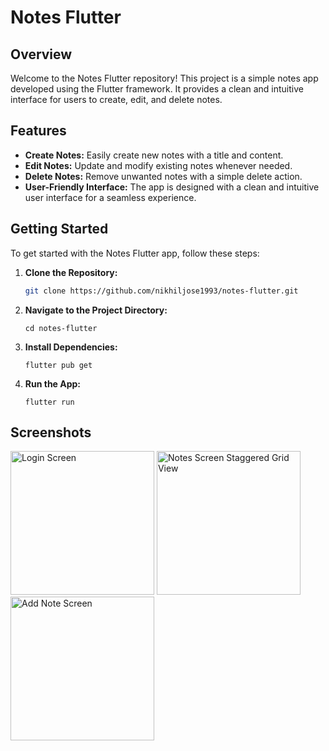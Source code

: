 # Notes Flutter

## Overview

Welcome to the Notes Flutter repository! This project is a simple notes app developed using the Flutter framework. It provides a clean and intuitive interface for users to create, edit, and delete notes.

## Features

- **Create Notes:** Easily create new notes with a title and content.
- **Edit Notes:** Update and modify existing notes whenever needed.
- **Delete Notes:** Remove unwanted notes with a simple delete action.
- **User-Friendly Interface:** The app is designed with a clean and intuitive user interface for a seamless experience.

## Getting Started

To get started with the Notes Flutter app, follow these steps:

1. **Clone the Repository:**
   ```bash
   git clone https://github.com/nikhiljose1993/notes-flutter.git
   ```

2. **Navigate to the Project Directory:**

    ```
    cd notes-flutter
    ```

3. **Install Dependencies:**

    ```
    flutter pub get
    ```
    
4. **Run the App:**
   
    ```
    flutter run
    ```
## Screenshots
<span><img src="https://github.com/nikhiljose1993/notes-flutter/assets/102947552/6b9ff8ae-4d62-43ee-950f-2ebd989ef4b0" alt="Login Screen" width="230"/>
<img src="https://github.com/nikhiljose1993/notes-flutter/assets/102947552/cb725404-0e6d-48d0-b2e3-fea422f9b7f7" alt="Notes Screen Staggered Grid View" width="230"/>
<img src="https://github.com/nikhiljose1993/notes-flutter/assets/102947552/7d9666ce-0de6-4d9f-b11e-7899860fe061" alt="Add Note Screen" width="230"/>
</span>


